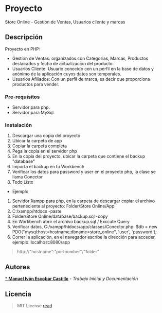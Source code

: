 # Proyecto

Store Online - Gestión de Ventas, Usuarios cliente y marcas

## Descripción

Proyecto en PHP:
  - Gestion de Ventas: organizados con Categorias, Marcas, Productos destacados y fecha de actualización del producto.
  - Usuarios Cliente: Usuario conocido con un perfil en la base de datos y anónimo de la aplicación cuyos datos son temporales.
  - Usuarios Afiliados: Con un perfil de marca, es decir que proporciona productos para vender.

### Pre-requisitos

- Servidor para php.
- Servidor para MySql.

### Instalación

1. Descargar una copia del proyecto
2. Ubicar la carpeta de app
3. Copiar la carpeta completa
4. Pega la copia en el servidor php
5. En la copia del proyecto, ubicar la carpeta que contiene el backup "database"
6. Importa el backup en tu Workbench
7. Verificar los datos para password y user en el proyecto php, la clase se llama Conector
8. Todo Listo

- Ejemplo

1. Servidor Xampp para php, en la carpeta de descargar copiar el archivo perteneciente al proyecto: Folder/Store Online/App
2. C:/xampp/htdocs -paste
3. Folder/Store Online/database/backup.sql -copy
4. En Workbench abrir el archivo backup.sql / Exccute Query
5. Verificar datos, C:/xampp/htdocs/app/classes/Conector.php: $db = new PDO("mysql:host=hostname;dbname=store_online", 'user', 'password');
6. Correr la aplicación, en el navegador escribe la dirección para acceder, ejemplo: localhost:8080/app

> http://"hostname":"portnumber"/"folder"

## Autores

[* **Manuel Iván Escobar Castillo**](https://github.com/mieco7832) - *Trabajo Inicial y Documentación*

## Licencia
> MIT License [read](https://github.com/mieco7832/Store-Online)
